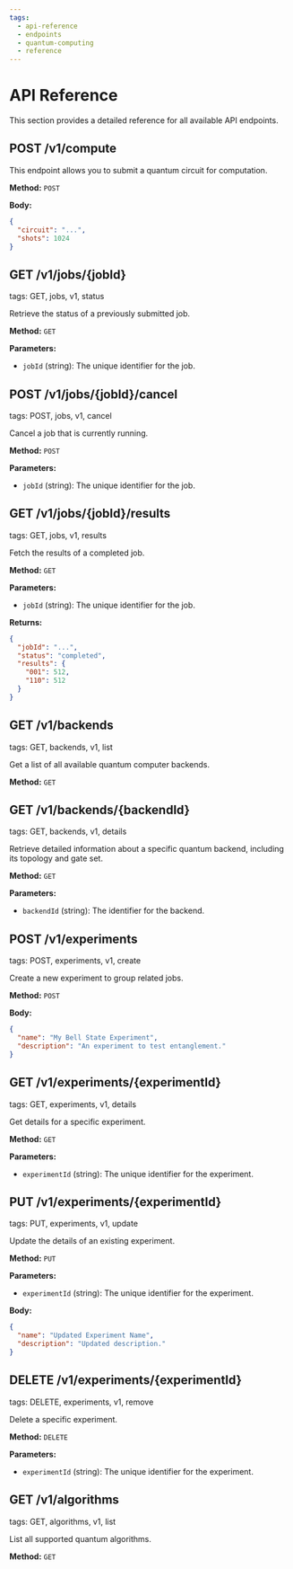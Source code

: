 ```yaml
---
tags:
  - api-reference
  - endpoints
  - quantum-computing
  - reference
---
```

# API Reference

This section provides a detailed reference for all available API endpoints.

## POST /v1/compute

This endpoint allows you to submit a quantum circuit for computation.

**Method:** `POST`

**Body:**
```json
{
  "circuit": "...",
  "shots": 1024
}
```

## GET /v1/jobs/{jobId}
tags: GET, jobs, v1, status

Retrieve the status of a previously submitted job.

**Method:** `GET`

**Parameters:**
- `jobId` (string): The unique identifier for the job.

## POST /v1/jobs/{jobId}/cancel
tags: POST, jobs, v1, cancel

Cancel a job that is currently running.

**Method:** `POST`

**Parameters:**
- `jobId` (string): The unique identifier for the job.

## GET /v1/jobs/{jobId}/results
tags: GET, jobs, v1, results

Fetch the results of a completed job.

**Method:** `GET`

**Parameters:**
- `jobId` (string): The unique identifier for the job.

**Returns:**
```json
{
  "jobId": "...",
  "status": "completed",
  "results": {
    "001": 512,
    "110": 512
  }
}
```

## GET /v1/backends
tags: GET, backends, v1, list

Get a list of all available quantum computer backends.

**Method:** `GET`

## GET /v1/backends/{backendId}
tags: GET, backends, v1, details

Retrieve detailed information about a specific quantum backend, including its topology and gate set.

**Method:** `GET`

**Parameters:**
- `backendId` (string): The identifier for the backend.

## POST /v1/experiments
tags: POST, experiments, v1, create

Create a new experiment to group related jobs.

**Method:** `POST`

**Body:**
```json
{
  "name": "My Bell State Experiment",
  "description": "An experiment to test entanglement."
}
```

## GET /v1/experiments/{experimentId}
tags: GET, experiments, v1, details

Get details for a specific experiment.

**Method:** `GET`

**Parameters:**
- `experimentId` (string): The unique identifier for the experiment.

## PUT /v1/experiments/{experimentId}
tags: PUT, experiments, v1, update

Update the details of an existing experiment.

**Method:** `PUT`

**Parameters:**
- `experimentId` (string): The unique identifier for the experiment.

**Body:**
```json
{
  "name": "Updated Experiment Name",
  "description": "Updated description."
}
```

## DELETE /v1/experiments/{experimentId}
tags: DELETE, experiments, v1, remove

Delete a specific experiment.

**Method:** `DELETE`

**Parameters:**
- `experimentId` (string): The unique identifier for the experiment.

## GET /v1/algorithms
tags: GET, algorithms, v1, list

List all supported quantum algorithms.

**Method:** `GET`
